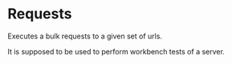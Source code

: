 # Requests

Executes a bulk requests to a given set of urls.

It is supposed to be used to perform workbench tests of a server.
